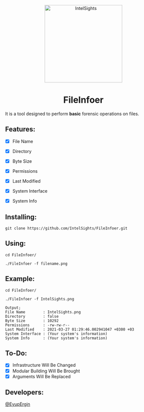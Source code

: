 <p align="center">
  <img src="https://github.com/IntelSights/About/blob/main/img/IntelSights.png?raw=true" alt="IntelSights" width="250" />
</p>

<h1 align="center">FileInfoer</h1>

It is a tool designed to perform **basic** forensic operations on files.

<h2 align="left">Features:</h2>

- [x] File Name
- [x] Directory
- [x] Byte Size 
- [x] Permissions
- [x] Last Modified
- [x] System Interface
- [x] System Info


<h2 align="left">Installing:</h2>

```
git clone https://github.com/IntelSights/FileInfoer.git
```

<h2 align="left">Using:</h2>

```
cd FileInfoer/

./FileInfoer -f filename.png
```

<h2 align="left">Example:</h2>

```
cd FileInfoer/

./FileInfoer -f IntelSights.png

Output;
File Name        : IntelSights.png
Directory        : false
Byte Size        : 10292
Permissions      : -rw-rw-r--
Last Modified    : 2021-03-27 01:29:46.002941047 +0300 +03
System Interface : (Your system's information)
System Info      : (Your system's information)
```


<h2 align="left">To-Do:</h2>

- [x] Infrastructure Will Be Changed
- [x] Modular Building Will Be Brought
- [x] Arguments Will Be Replaced

<h2 align="left">Developers:</h2>

[@EyupErgin](https://github.com/eyupergin)


